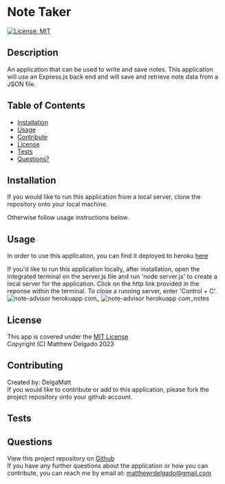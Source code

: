 # Note Taker
  [![License: MIT](https://img.shields.io/badge/License-MIT-yellow.svg)](https://opensource.org/licenses/MIT)
  ## Description
  An application that can be used to write and save notes. This application will use an Express.js back end and will save and retrieve note data from a JSON file.
  ## Table of Contents
  - [Installation](#installation)
  - [Usage](#usage)
  - [Contribute](#contributing)
  - [License](#license)
  - [Tests](#tests)
  - [Questions?](#questions)
  ## Installation
  If you would like to run this application from a local server, clone the repository onto your local machine.

  Otherwise follow usage instructions below.
  ## Usage
  In order to use this application, you can find it deployed to heroku [here](https://note-advisor.herokuapp.com/notes)

  If you'd like to run this application locally, after installation, open the integrated terminal on the server.js file and run 'node server.js' to create a local server for the application. Click on the http link provided in the reponse within the terminal. To close a running server, enter 'Control + C'.
  ![note-advisor herokuapp com_](https://user-images.githubusercontent.com/115049801/213584227-09145ed3-b481-477d-af2e-8021d1dffc43.png)
  ![note-advisor herokuapp com_notes](https://user-images.githubusercontent.com/115049801/213584230-7791ceb7-8077-4328-b447-cd9b05625f14.png)

  ## License
  This app is covered under the [MIT License](https://opensource.org/licenses/MIT)<br>
  Copyright (C) Matthew Delgado 2023
  ## Contributing
  Created by: DelgaMatt
  <br>
  If you would like to contribute or add to this application, please fork the project repository onto your github account.
  ## Tests
  
  ## Questions
  View this project repository on [Github](https://github.com/DelgaMatt)<br>
  If you have any further questions about the application or how you can contribute, you can reach me by email at: matthewrdelgado@gmail.com

